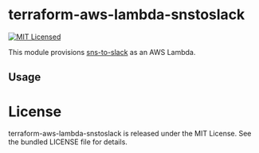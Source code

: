 terraform-aws-lambda-snstoslack
=========

[![MIT Licensed](https://img.shields.io/badge/license-MIT-green.svg)](https://tldrlegal.com/license/mit-license)

This module provisions [sns-to-slack](https://github.com/akerl/sns-to-slack) as an AWS Lambda.

## Usage

# License

terraform-aws-lambda-snstoslack is released under the MIT License. See the bundled LICENSE file for details.
